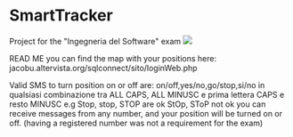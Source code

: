 # SmartTracker
Project for the "Ingegneria del Software" exam 
<img src="http://jacobu.altervista.org/sqlconnect/sito/new_logo.png">

READ ME
you can find the map with your positions here:
jacobu.altervista.org/sqlconnect/sito/loginWeb.php

Valid SMS to turn position on or off are:
on/off,yes/no,go/stop,si/no 
in qualsiasi combinazione tra ALL CAPS, ALL MINUSC e prima lettera CAPS e resto MINUSC
e.g
Stop, stop, STOP are ok
StOp, SToP not ok
you can receive messages from any number, and your position will be turned on or off. (having a registered number was not a requirement for the exam)
